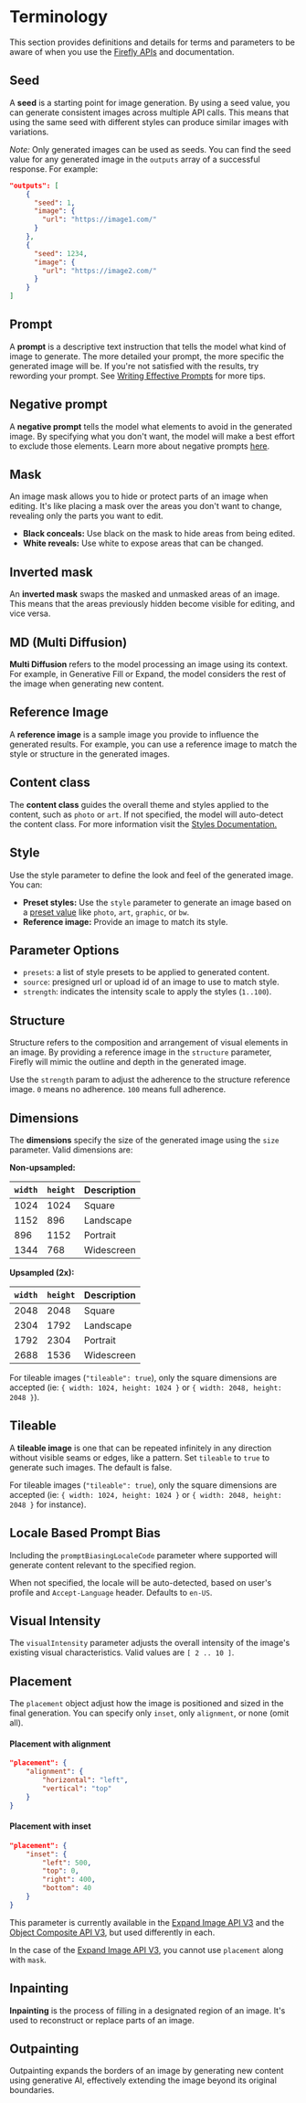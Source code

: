 # Terminology

This section provides definitions and details for terms and parameters to be aware of when you use the [Firefly APIs](../api/image_generation/V3/) and documentation.

## Seed

A **seed** is a starting point for image generation. By using a seed value, you can generate consistent images across multiple API calls. This means that using the same seed with different styles can produce similar images with variations.

*Note:* Only generated images can be used as seeds. You can find the seed value for any generated image in the `outputs` array of a successful response. For example:

```json
"outputs": [
    {
      "seed": 1,
      "image": {
        "url": "https://image1.com/"
      }
    },
    {
      "seed": 1234,
      "image": {
        "url": "https://image2.com/"
      }
    }
]
```

## Prompt

A **prompt** is a descriptive text instruction that tells the model what kind of image to generate. The more detailed your prompt, the more specific the generated image will be. If you're not satisfied with the results, try rewording your prompt. See [Writing Effective Prompts](https://helpx.adobe.com/firefly/using/tips-and-tricks.html) for more tips.

## Negative prompt

A **negative prompt** tells the model what elements to avoid in the generated image. By specifying what you don't want, the model will make a best effort to exclude those elements. Learn more about negative prompts [here](https://www.adobe.com/products/firefly/discover/ai-art-negative-prompts.html#:~:text=Negative%20prompts%20are%20text%20prompts,elements%20in%20its%20generated%20images).

## Mask

An image mask allows you to hide or protect parts of an image when editing. It's like placing a mask over the areas you don't want to change, revealing only the parts you want to edit.

* **Black conceals:** Use black on the mask to hide areas from being edited.
* **White reveals:** Use white to expose areas that can be changed.

## Inverted mask

An **inverted mask** swaps the masked and unmasked areas of an image. This means that the areas previously hidden become visible for editing, and vice versa.

## MD (Multi Diffusion)

**Multi Diffusion** refers to the model processing an image using its context. For example, in Generative Fill or Expand, the model considers the rest of the image when generating new content.

## Reference Image

A **reference image** is a sample image you provide to influence the generated results. For example, you can use a reference image to match the style or structure in the generated images.

## Content class

The **content class** guides the overall theme and styles applied to the content, such as `photo` or `art`. If not specified, the model will auto-detect the content class. For more information visit the [Styles Documentation.](./styles/index.md)

## Style

Use the style parameter to define the look and feel of the generated image. You can:

* **Preset styles:** Use the `style` parameter to generate an image based on a [preset value](https://developer.adobe.com/firefly-services/docs/firefly-api/guides/concepts/styles/) like `photo`, `art`, `graphic`, or `bw`. 
* **Reference image:** Provide an image to match its style.

## Parameter Options

- `presets`: a list of style presets to be applied to generated content.
- `source`: presigned url or upload id of an image to use to match style.
- `strength`: indicates the intensity scale to apply the styles (`1..100`).

## Structure

Structure refers to the composition and arrangement of visual elements in an image. By providing a reference image in the `structure` parameter, Firefly will mimic the outline and depth in the generated image.

<InlineAlert variant="help" slots="text" />

Use the `strength` param to adjust the adherence to the structure reference image. `0` means no adherence. `100` means full adherence.


## Dimensions

The **dimensions** specify the size of the generated image using the `size` parameter. Valid dimensions are:

**Non-upsampled:**

| `width` | `height` | Description |
|---------|----------|-------------|
| 1024    | 1024     | Square      |
| 1152    | 896      | Landscape   |
| 896     | 1152     | Portrait    |
| 1344    | 768      | Widescreen  |

**Upsampled (2x):**

| `width` | `height` | Description |
|---------|----------|-------------|
| 2048    | 2048     | Square      |
| 2304    | 1792     | Landscape   |
| 1792    | 2304     | Portrait    |
| 2688    | 1536     | Widescreen  |

<InlineAlert variant="help" slots="text" />

For tileable images (`"tileable": true`), only the square dimensions are accepted (ie: `{ width: 1024, height: 1024 }` or `{ width: 2048, height: 2048 }`).

## Tileable

A **tileable image** is one that can be repeated infinitely in any direction without visible seams or edges, like a pattern. Set `tileable` to `true` to generate such images. The default is false.

<InlineAlert variant="help" slots="text" />

For tileable images (`"tileable": true`), only the square dimensions are accepted (ie: `{ width: 1024, height: 1024 }` or `{ width: 2048, height: 2048 }` for instance).

## Locale Based Prompt Bias

Including the `promptBiasingLocaleCode` parameter where supported will generate content relevant to the specified region.

<InlineAlert variant="help" slots="text" />

When not specified, the locale will be auto-detected, based on user's profile and `Accept-Language` header. Defaults to `en-US`.

## Visual Intensity

The `visualIntensity` parameter adjusts the overall intensity of the image's existing visual characteristics. Valid values are `[ 2 .. 10 ]`.

## Placement

The `placement` object adjust how the image is positioned and sized in the final generation. You can specify only `inset`, only `alignment`, or none (omit all).

<CodeBlock slots="heading, code" repeat="2" languages="JSON, JSON" />

#### Placement with alignment

```json
"placement": {
    "alignment": {
        "horizontal": "left",
        "vertical": "top"
    }
}
```

#### Placement with inset

```json
"placement": {
    "inset": {
        "left": 500,
        "top": 0,
        "right": 400,
        "bottom": 40
    }
}
````

<InlineAlert variant="help" slots="text1, text2" />

This parameter is currently available in the [Expand Image API V3](../api/generative_expand/V3/) and the [Object Composite API V3](../api/generate-object-composite/), but used differently in each.

In the case of the [Expand Image API V3](../api/generative_expand/V3/), you cannot use `placement` along with `mask`.

<!-- TODO: A visual representation of how these settings are used with different image sizes and placement settings is shown below, but please check out this wiki for more details about how these properties are interpreted when used with the Expand Image and the Object Composite APIs specifically. -->

## Inpainting

**Inpainting** is the process of filling in a designated region of an image. It's used to reconstruct or replace parts of an image.
## Outpainting

Outpainting expands the borders of an image by generating new content using generative AI, effectively extending the image beyond its original boundaries.
